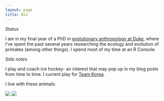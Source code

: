 ```yaml
---
layout: page
title: Bio
---
```


*Status*

I am in my final year of a PhD in <a target="_blank" href="https://evolutionaryanthropology.duke.edu/graduate">evolutionary anthropology at Duke</a>, where I've spent the past several years researching the ecology and evolution of primates (among other things). I spend most of my time at an R Console. 

*Side notes*

I play and coach ice hockey- an interest that may pop up in my blog posts from time to time. I current play for <a target="_blank" href="http://english.yonhapnews.co.kr/interview/2017/04/07/16/0800000000AEN20170407003200315F.html">Team Korea</a>.

I live with these animals:

![](http://i.imgur.com/MEkiyHC.jpg)
![](http://i.imgur.com/CkMlGDj.jpg)


